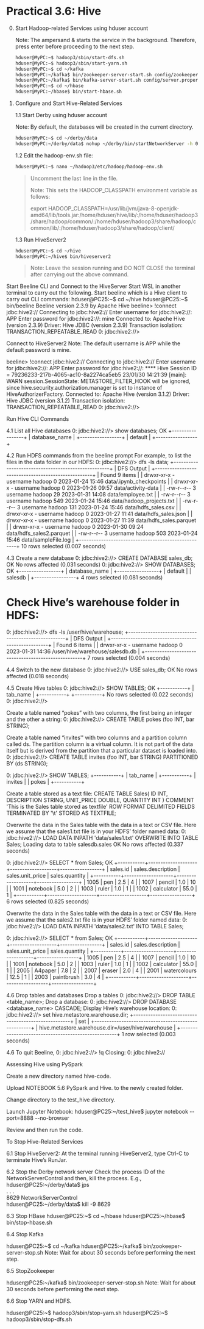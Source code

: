 # Practical 3.6: Hive

0. Start Hadoop-related Services using hduser account

   Note: The ampersand & starts the service in the background. Therefore, press enter before proceeding to the next step.

   ~~~bash
   hduser@MyPC:~$ hadoop3/sbin/start-dfs.sh 
   hduser@MyPC:~$ hadoop3/sbin/start-yarn.sh
   hduser@MyPC:~$ cd ~/kafka
   hduser@MyPC:~/kafka$ bin/zookeeper-server-start.sh config/zookeeper.properties &
   hduser@MyPC:~/kafka$ bin/kafka-server-start.sh config/server.properties &
   hduser@MyPC:~$ cd ~/hbase
   hduser@MyPC:~/hbase$ bin/start-hbase.sh
   ~~~

1. Configure and Start Hive-Related Services

   1.1 Start Derby using hduser account

     Note: By default, the databases will be created in the current directory.
     ~~~bash
     hduser@MyPC:~$ cd ~/derby/data
     hduser@MyPC:~/derby/data$ nohup ~/derby/bin/startNetworkServer -h 0.0.0.0 &
     ~~~

   1.2 Edit the hadoop-env.sh file:
    ~~~bash
    hduser@MyPC:~$ nano ~/hadoop3/etc/hadoop/hadoop-env.sh
    ~~~
    > Uncomment the last line in the file.
    > 
    > Note: This sets the HADOOP_CLASSPATH environment variable as follows:
    > 
    > export HADOOP_CLASSPATH=/usr/lib/jvm/java-8-openjdk-amd64/lib/tools.jar:/home/hduser/hive/lib/:/home/hduser/hadoop3/share/hadoop/common/:/home/hduser/hadoop3/share/hadoop/common/lib/:/home/hduser/hadoop3/share/hadoop/client/

   1.3 Run HiveServer2
    ~~~bash
    hduser@MyPC:~$ cd ~/hive
    hduser@MyPC:~/hive$ bin/hiveserver2
    ~~~
    > Note:	Leave the session running and DO NOT CLOSE the terminal after carrying out the above command.



Start Beeline CLI and Connect to the HiveServer
Start WSL in another terminal to carry out the following.
Start beeline which is a Hive client to carry out CLI commands:
hduser@PC25:~$ cd ~/hive
hduser@PC25:~$ bin/beeline
Beeline version 2.3.9 by Apache Hive
beeline> !connect jdbc:hive2://
Connecting to jdbc:hive2://
Enter username for jdbc:hive2://: APP
Enter password for jdbc:hive2://: mine
Connected to: Apache Hive (version 2.3.9)
Driver: Hive JDBC (version 2.3.9)
Transaction isolation: TRANSACTION_REPEATABLE_READ
0: jdbc:hive2://>


Connect to HiveServer2
Note: The default username is APP while the default password is mine.

beeline> !connect jdbc:hive2://
Connecting to jdbc:hive2://
Enter username for jdbc:hive2://: APP
Enter password for jdbc:hive2://: ****
Hive Session ID = 79236233-217b-4065-ac10-8a2274ca5eb5
23/01/30 14:21:39 [main]: WARN session.SessionState: METASTORE_FILTER_HOOK will be ignored, since hive.security.authorization.manager is set to instance of HiveAuthorizerFactory.
Connected to: Apache Hive (version 3.1.2)
Driver: Hive JDBC (version 3.1.2)
Transaction isolation: TRANSACTION_REPEATABLE_READ
0: jdbc:hive2://>







Run Hive CLI Commands

4.1 List all Hive databases
0: jdbc:hive2://> show databases;
OK
+-----------------+
|  database_name  |
+-----------------+
| default     	|
+-----------------+

4.2 Run HDFS commands from the beeline prompt
For example, to list the files in the data folder in our HDFS:
0: jdbc:hive2://> dfs -ls data;
+----------------------------------------------------+
|                 	DFS Output                 	|
+----------------------------------------------------+
| Found 9 items                                  	|
| drwxr-xr-x   - username hadoop      	0 2023-01-24 15:46 data/.ipynb_checkpoints |
| drwxr-xr-x   - username hadoop      	0 2023-01-26 09:57 data/activity-data |
| -rw-r--r--   3 username hadoop     	29 2023-01-31 14:08 data/employee.txt |
| -rw-r--r--   3 username hadoop    	549 2023-01-24 15:46 data/hadoop_projects.txt |
| -rw-r--r--   3 username hadoop    	131 2023-01-24 15:46 data/hdfs_sales.csv |
| drwxr-xr-x   - username hadoop      	0 2023-01-27 11:41 data/hdfs_sales.json |
| drwxr-xr-x   - username hadoop      	0 2023-01-27 11:39 data/hdfs_sales.parquet |
| drwxr-xr-x   - username hadoop      	0 2023-01-30 09:24 data/hdfs_sales2.parquet |
| -rw-r--r--   3 username hadoop    	503 2023-01-24 15:46 data/sampleFile.log |
+----------------------------------------------------+
10 rows selected (0.007 seconds)

4.3 Create a new database
0: jdbc:hive2://> CREATE DATABASE sales_db;
OK
No rows affected (0.031 seconds)
0: jdbc:hive2://> SHOW DATABASES;
OK
+-----------------+
|  database_name  |
+-----------------+
| default     	|
| salesdb     	|
+-----------------+
4 rows selected (0.081 seconds)

# Check Hive’s warehouse folder in HDFS:
0: jdbc:hive2://> dfs -ls /user/hive/warehouse;
+----------------------------------------------------+
|                 	DFS Output                 	|
+----------------------------------------------------+
| Found 6 items                                  	|
| drwxr-xr-x   - username hadoop      	0 2023-01-31 14:36 /user/hive/warehouse/salesdb.db |
+----------------------------------------------------+
7 rows selected (0.004 seconds)

4.4 Switch to the new database
0: jdbc:hive2://> USE sales_db;
OK
No rows affected (0.018 seconds)

4.5 Create Hive tables
0: jdbc:hive2://> SHOW TABLES;
OK
+-----------+
| tab_name  |
+-----------+
+-----------+
No rows selected (0.022 seconds)
0: jdbc:hive2://>

Create a table named “pokes” with two columns, the first being an integer and the other a string:
0: jdbc:hive2://> CREATE TABLE pokes (foo INT, bar STRING);

Create a table named “invites'' with two columns and a partition column called ds. The partition column is a virtual column. It is not part of the data itself but is derived from the partition that a particular dataset is loaded into.
0: jdbc:hive2://> CREATE TABLE invites (foo INT, bar STRING) PARTITIONED BY (ds STRING);

0: jdbc:hive2://> SHOW TABLES;
+-----------+
| tab_name  |
+-----------+
| invites   |
| pokes 	|
+-----------+


Create a table stored as a text file:
CREATE TABLE Sales(
ID INT,
DESCRIPTION STRING,
UNIT_PRICE DOUBLE,
QUANTITY INT
)
COMMENT 'This is the Sales table stored as textfile'
ROW FORMAT DELIMITED
FIELDS TERMINATED BY '\t'
STORED AS TEXTFILE;

Overwrite the data in the Sales table with the data in a text or CSV file. Here we assume that the sales1.txt file is in your HDFS’ folder named data:
0: jdbc:hive2://> LOAD DATA INPATH 'data/sales1.txt' OVERWRITE INTO TABLE Sales;
Loading data to table salesdb.sales
OK
No rows affected (0.337 seconds)

0: jdbc:hive2://> SELECT * from Sales;
OK
+-----------+--------------------+-------------------+-----------------+
| sales.id  | sales.description  | sales.unit_price  | sales.quantity  |
+-----------+--------------------+-------------------+-----------------+
| 1005  	| pen            	| 2.5           	| 4           	|
| 1007  	| pencil         	| 1.0           	| 10          	|
| 1001  	| notebook       	| 5.0           	| 2           	|
| 1003  	| ruler          	| 1.0           	| 1           	|
| 1002  	| calculator     	| 55.0          	| 1           	|
+-----------+--------------------+-------------------+-----------------+
6 rows selected (0.825 seconds)


Overwrite the data in the Sales table with the data in a text or CSV file. Here we assume that the sales2.txt file is in your HDFS’ folder named data:
0: jdbc:hive2://> LOAD DATA INPATH 'data/sales2.txt' INTO TABLE Sales;

0: jdbc:hive2://> SELECT * from Sales;
OK
+-----------+--------------------+-------------------+-----------------+
| sales.id  | sales.description  | sales.unit_price  | sales.quantity  |
+-----------+--------------------+-------------------+-----------------+
| 1005  	| pen            	| 2.5           	| 4           	|
| 1007  	| pencil         	| 1.0           	| 10          	|
| 1001  	| notebook       	| 5.0           	| 2           	|
| 1003  	| ruler          	| 1.0           	| 1           	|
| 1002  	| calculator     	| 55.0          	| 1           	|
| 2005  	| A4paper        	| 7.8           	| 2           	|
| 2007  	| eraser         	| 2.0           	| 4           	|
| 2001  	| watercolours   	| 12.5          	| 1           	|
| 2003  	| paintbrush     	| 3.0           	| 4           	|
+-----------+--------------------+-------------------+-----------------+


4.6  Drop tables and databases
Drop a tables
0: jdbc:hive2://> DROP TABLE <table_name>;
Drop a database:
0: jdbc:hive2://> DROP DATABASE <database_name> CASCADE;
Display Hive’s warehouse location:
0: jdbc:hive2://> set hive.metastore.warehouse.dir;
+----------------------------------------------------+
|                    	set                     	|
+----------------------------------------------------+
| hive.metastore.warehouse.dir=/user/hive/warehouse  |
+----------------------------------------------------+
1 row selected (0.003 seconds)

4.6  To quit Beeline,
0: jdbc:hive2://> !q
Closing: 0: jdbc:hive2://



Assessing Hive using PySpark

Create a new directory named hive-code.

Upload NOTEBOOK 5.6 PySpark and Hive. to the newly created folder.

Change directory to the test_hive directory.

Launch Jupyter Notebook:
hduser@PC25:~/test_hive$ jupyter notebook --port=8888 --no-browser

Review and then run the code.

To Stop Hive-Related Services

6.1 Stop HiveServer2:
At the terminal running HiveServer2, type Ctrl-C to terminate Hive’s RunJar.

6.2 Stop the Derby network server 
Check the process ID of the NetworkServerControl and then, kill the process. E.g., 
hduser@PC25:~/derby/data$ jps                           
. . .                                                                         
8629 NetworkServerControl                               
hduser@PC25:~/derby/data$ kill -9 8629 

6.3 Stop HBase
hduser@PC25:~$ cd ~/hbase
hduser@PC25:~/hbase$ bin/stop-hbase.sh

6.4 Stop Kafka

hduser@PC25:~$ cd ~/kafka
hduser@PC25:~/kafka$ bin/zookeeper-server-stop.sh
Note: Wait for about 30 seconds before performing the next step.

6.5 StopZookeeper

hduser@PC25:~/kafka$ bin/zookeeper-server-stop.sh
Note: Wait for about 30 seconds before performing the next step.

6.6 Stop YARN and HDFS.

hduser@PC25:~$ hadoop3/sbin/stop-yarn.sh
hduser@PC25:~$ hadoop3/sbin/stop-dfs.sh





